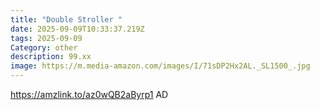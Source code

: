 ```yaml
---
title: "Double Stroller "
date: 2025-09-09T10:33:37.219Z
tags: 2025-09-09
Category: other
description: 99.xx
image: https://m.media-amazon.com/images/I/71sDP2Hx2AL._SL1500_.jpg
---
```

https://amzlink.to/az0wQB2aByrp1
AD